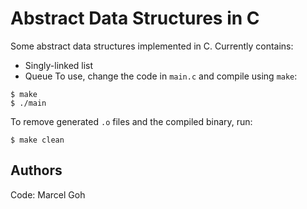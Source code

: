 # Abstract Data Structures in C
Some abstract data structures implemented in C. Currently contains:  
+ Singly-linked list
+ Queue
To use, change the code in `main.c` and compile using `make`:  
```
$ make
$ ./main
```
To remove generated `.o` files and the compiled binary, run:
```
$ make clean
```

## Authors
Code: Marcel Goh  